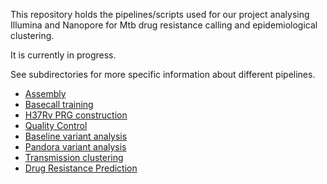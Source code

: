 This repository holds the pipelines/scripts used for our project analysing Illumina 
and Nanopore for Mtb drug resistance calling and epidemiological clustering.

It is currently in progress.

See subdirectories for more specific information about different pipelines.

-   [Assembly](analysis/assembly)
-   [Basecall training](https://github.com/mbhall88/tubby)
-   [H37Rv PRG construction](data/H37Rv_PRG)
-   [Quality Control](data/QC)
-   [Baseline variant analysis](analysis/baseline_variants)
-   [Pandora variant analysis](analysis/pandora_variants)
-   [Transmission clustering](analysis/transmission_clustering)
-   [Drug Resistance Prediction](analysis/resistance_prediction)
